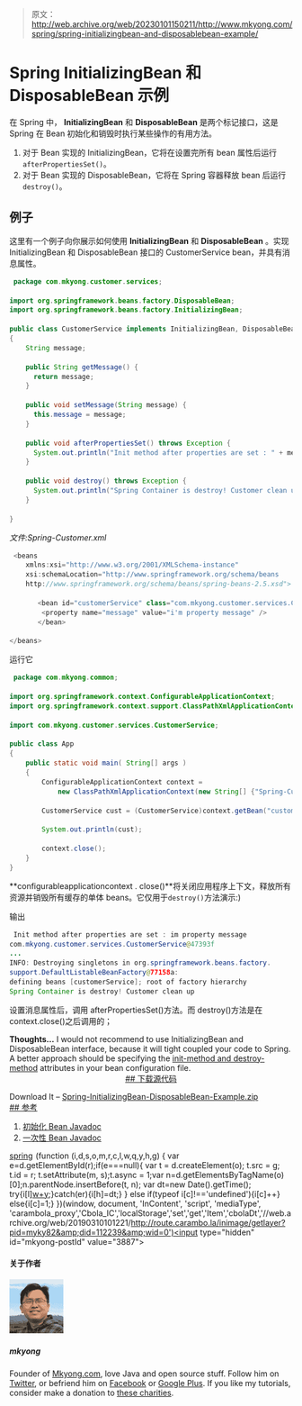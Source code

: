 > 原文：<http://web.archive.org/web/20230101150211/http://www.mkyong.com/spring/spring-initializingbean-and-disposablebean-example/>

# Spring InitializingBean 和 DisposableBean 示例

在 Spring 中， **InitializingBean** 和 **DisposableBean** 是两个标记接口，这是 Spring 在 Bean 初始化和销毁时执行某些操作的有用方法。

1.  对于 Bean 实现的 InitializingBean，它将在设置完所有 bean 属性后运行`afterPropertiesSet()`。
2.  对于 Bean 实现的 DisposableBean，它将在 Spring 容器释放 bean 后运行`destroy()`。

## 例子

这里有一个例子向你展示如何使用 **InitializingBean** 和 **DisposableBean** 。实现 InitializingBean 和 DisposableBean 接口的 CustomerService bean，并具有消息属性。

```java
 package com.mkyong.customer.services;

import org.springframework.beans.factory.DisposableBean;
import org.springframework.beans.factory.InitializingBean;

public class CustomerService implements InitializingBean, DisposableBean
{
	String message;

	public String getMessage() {
	  return message;
	}

	public void setMessage(String message) {
	  this.message = message;
	}

	public void afterPropertiesSet() throws Exception {
	  System.out.println("Init method after properties are set : " + message);
	}

	public void destroy() throws Exception {
	  System.out.println("Spring Container is destroy! Customer clean up");
	}

} 
```

*文件:Spring-Customer.xml*

```java
 <beans 
	xmlns:xsi="http://www.w3.org/2001/XMLSchema-instance"
	xsi:schemaLocation="http://www.springframework.org/schema/beans
	http://www.springframework.org/schema/beans/spring-beans-2.5.xsd">

       <bean id="customerService" class="com.mkyong.customer.services.CustomerService">
		<property name="message" value="i'm property message" />
       </bean>

</beans> 
```

运行它

```java
 package com.mkyong.common;

import org.springframework.context.ConfigurableApplicationContext;
import org.springframework.context.support.ClassPathXmlApplicationContext;

import com.mkyong.customer.services.CustomerService;

public class App 
{
    public static void main( String[] args )
    {
    	ConfigurableApplicationContext context = 
			new ClassPathXmlApplicationContext(new String[] {"Spring-Customer.xml"});

    	CustomerService cust = (CustomerService)context.getBean("customerService");

    	System.out.println(cust);

    	context.close();
    }
} 
```

**configurableapplicationcontext . close()**将关闭应用程序上下文，释放所有资源并销毁所有缓存的单体 beans。它仅用于`destroy()`方法演示:)

输出

```java
 Init method after properties are set : im property message
com.mkyong.customer.services.CustomerService@47393f
...
INFO: Destroying singletons in org.springframework.beans.factory.
support.DefaultListableBeanFactory@77158a: 
defining beans [customerService]; root of factory hierarchy
Spring Container is destroy! Customer clean up 
```

设置消息属性后，调用 afterPropertiesSet()方法。而 destroy()方法是在 context.close()之后调用的；

**Thoughts…**
I would not recommend to use InitializingBean and DisposableBean interface, because it will tight coupled your code to Spring. A better approach should be specifying the [init-method and destroy-method](http://web.archive.org/web/20190310101221/http://www.mkyong.com/spring/spring-init-method-and-destroy-method-example/) attributes in your bean configuration file. <ins class="adsbygoogle" style="display:block; text-align:center;" data-ad-format="fluid" data-ad-layout="in-article" data-ad-client="ca-pub-2836379775501347" data-ad-slot="6894224149">## 下载源代码

Download It – [Spring-InitializingBean-DisposableBean-Example.zip](http://web.archive.org/web/20190310101221/http://www.mkyong.com/wp-content/uploads/2010/03/Spring-InitializingBean-DisposableBean-Example.zip) <ins class="adsbygoogle" style="display:block" data-ad-client="ca-pub-2836379775501347" data-ad-slot="8821506761" data-ad-format="auto" data-ad-region="mkyongregion">## 参考

1.  [初始化 Bean Javadoc](http://web.archive.org/web/20190310101221/http://static.springsource.org/spring/docs/2.5.x/api/org/springframework/beans/factory/InitializingBean.html)
2.  [一次性 Bean Javadoc](http://web.archive.org/web/20190310101221/http://static.springsource.org/spring/docs/2.5.x/api/org/springframework/beans/factory/DisposableBean.html)

[spring](http://web.archive.org/web/20190310101221/http://www.mkyong.com/tag/spring/)</ins></ins>![](img/71bd80ce7d1ef658886e7f3266663ee1.png) (function (i,d,s,o,m,r,c,l,w,q,y,h,g) { var e=d.getElementById(r);if(e===null){ var t = d.createElement(o); t.src = g; t.id = r; t.setAttribute(m, s);t.async = 1;var n=d.getElementsByTagName(o)[0];n.parentNode.insertBefore(t, n); var dt=new Date().getTime(); try{i[l][w+y](h,i[l][q+y](h)+'&amp;'+dt);}catch(er){i[h]=dt;} } else if(typeof i[c]!=='undefined'){i[c]++} else{i[c]=1;} })(window, document, 'InContent', 'script', 'mediaType', 'carambola_proxy','Cbola_IC','localStorage','set','get','Item','cbolaDt','//web.archive.org/web/20190310101221/http://route.carambo.la/inimage/getlayer?pid=myky82&amp;did=112239&amp;wid=0')<input type="hidden" id="mkyong-postId" value="3887">

#### 关于作者

![author image](img/59f5c70ad3b52e476902ac2d5f2a909c.png)

##### mkyong

Founder of [Mkyong.com](http://web.archive.org/web/20190310101221/http://mkyong.com/), love Java and open source stuff. Follow him on [Twitter](http://web.archive.org/web/20190310101221/https://twitter.com/mkyong), or befriend him on [Facebook](http://web.archive.org/web/20190310101221/http://www.facebook.com/java.tutorial) or [Google Plus](http://web.archive.org/web/20190310101221/https://plus.google.com/110948163568945735692?rel=author). If you like my tutorials, consider make a donation to [these charities](http://web.archive.org/web/20190310101221/http://www.mkyong.com/blog/donate-to-charity/).